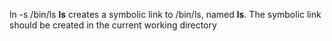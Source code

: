 ln -s /bin/ls __ls__ creates a symbolic link to /bin/ls, named __ls__. The symbolic link should be created in the current working directory
